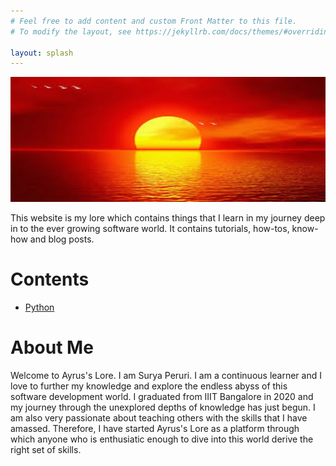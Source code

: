 ```yaml
---
# Feel free to add content and custom Front Matter to this file.
# To modify the layout, see https://jekyllrb.com/docs/themes/#overriding-theme-defaults

layout: splash
---
```

<img src="/images/risingsun.jpeg" width="720" height="200">

This website is my lore which contains things that I learn in my journey deep in to the ever growing software world. It contains tutorials, how-tos, know-how and blog posts.

# Contents
* [Python](/python)

# About Me

Welcome to Ayrus's Lore. I am Surya Peruri. I am a continuous learner and I love to further my knowledge and explore the endless abyss of this software development world. I graduated from IIIT Bangalore in 2020 and my journey through the unexplored depths of knowledge has just begun. I am also very passionate about teaching others with the skills that I have amassed. Therefore, I have started Ayrus's Lore as a platform through which anyone who is enthusiatic enough to dive into this world derive the right set of skills.
